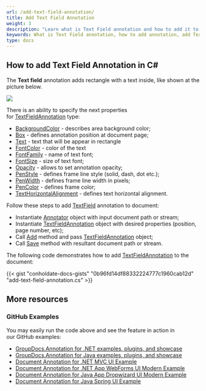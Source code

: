 ```yaml
---
url: /add-text-field-annotation/
title: Add Text Field Annotation
weight: 3
description: "Learn what is Text Field annotation and how to add it to a document programmatically using GroupDocs.Annotation API which is a part of Conholdate.Total for .NET."
keywords: What is Text Field annotation, how to add annotation, add Text Field annotation
type: docs
---
```


## How to add Text Field Annotation in C# 
The **Text field** annotation adds rectangle with a text inside, like shown at the picture below. 

![](https://docs.groupdocs.com/annotation/net/images/add-text-field-annotation.png)

There is an ability to specify the next properties for [TextFieldAnnotation](https://apireference.groupdocs.com/net/annotation/groupdocs.annotation.models.annotationmodels/textfieldannotation) type:

*   [BackgroundColor](https://apireference.groupdocs.com/annotation/net/groupdocs.annotation.models.annotationmodels/textfieldannotation/properties/backgroundcolor) - describes area background color;
*   [Box](https://apireference.groupdocs.com/annotation/net/groupdocs.annotation.models.annotationmodels/textfieldannotation/properties/box) - defines annotation position at document page;
*   [Text](https://apireference.groupdocs.com/annotation/net/groupdocs.annotation.models.annotationmodels/textfieldannotation/properties/text) - text that will be appear in rectangle
*   [FontColor](https://apireference.groupdocs.com/annotation/net/groupdocs.annotation.models.annotationmodels/textfieldannotation/properties/fontcolor) - color of the text
*   [FontFamily](https://apireference.groupdocs.com/annotation/net/groupdocs.annotation.models.annotationmodels/textfieldannotation/properties/fontfamily) - name of text font;
*   [FontSize](https://apireference.groupdocs.com/annotation/net/groupdocs.annotation.models.annotationmodels/textfieldannotation/properties/fontsize) - size of text font;
*   [Opacity](https://apireference.groupdocs.com/annotation/net/groupdocs.annotation.models.annotationmodels/textfieldannotation/properties/opacity) - allows to set annotation opacity;
*   [PenStyle](https://apireference.groupdocs.com/annotation/net/groupdocs.annotation.models.annotationmodels/textfieldannotation/properties/penstyle) - defines frame line style (solid, dash, dot etc.);
*   [PenWidth](https://apireference.groupdocs.com/annotation/net/groupdocs.annotation.models.annotationmodels/textfieldannotation/properties/penwidth) - defines frame line width in pixels;
*   [PenColor](https://apireference.groupdocs.com/annotation/net/groupdocs.annotation.models.annotationmodels/textfieldannotation/properties/pencolor) - defines frame color;
*   [TextHorizontalAlignment]() - defines text horizontal alignment.

Follow these steps to add [TextField](https://apireference.groupdocs.com/net/annotation/groupdocs.annotation.models.annotationmodels/textfieldannotation) annotation to document: 

*   Instantiate [Annotator](https://apireference.groupdocs.com/net/annotation/groupdocs.annotation/annotator) object with input document path or stream;
*   Instantiate [TextFieldAnnotation](https://apireference.groupdocs.com/net/annotation/groupdocs.annotation.models.annotationmodels/textfieldannotation) object with desired properties (position, page number, etc);
*   Call [Add](https://apireference.groupdocs.com/net/annotation/groupdocs.annotation/annotator/methods/add) method and pass [TextFieldAnnotation](https://apireference.groupdocs.com/net/annotation/groupdocs.annotation.models.annotationmodels/textfieldannotation) object;
*   Call [Save](https://apireference.groupdocs.com/net/annotation/groupdocs.annotation/annotator/methods/save/index) method with resultant document path or stream.

The following code demonstrates how to add [TextFieldAnnotation](https://apireference.groupdocs.com/net/annotation/groupdocs.annotation.models.annotationmodels/textfieldannotation) to the document:

{{< gist "conholdate-docs-gists" "0b96fd14df88332224777c1960cab12d" "add-text-field-annotation.cs" >}}
    

## More resources
### GitHub Examples
You may easily run the code above and see the feature in action in our GitHub examples:

*   [GroupDocs.Annotation for .NET examples, plugins, and showcase](https://github.com/groupdocs-annotation/GroupDocs.Annotation-for-.NET)
*   [GroupDocs.Annotation for Java examples, plugins, and showcase](https://github.com/groupdocs-annotation/GroupDocs.Annotation-for-Java)
*   [Document Annotation for .NET MVC UI Example](https://github.com/groupdocs-annotation/GroupDocs.Annotation-for-.NET-MVC)
*   [Document Annotation for .NET App WebForms UI Modern Example](https://github.com/groupdocs-annotation/GroupDocs.Annotation-for-.NET-WebForms)
*   [Document Annotation for Java App Dropwizard UI Modern Example](https://github.com/groupdocs-annotation/GroupDocs.Annotation-for-Java-Dropwizard)
*   [Document Annotation for Java Spring UI Example](https://github.com/groupdocs-annotation/GroupDocs.Annotation-for-Java-Spring)
    


